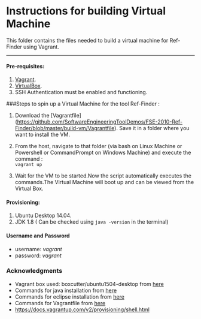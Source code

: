 
# Instructions for building Virtual Machine
This folder contains the files needed to build a virtual machine for Ref-Finder using Vagrant.
***
#### Pre-requisites:

1. [Vagrant](https://www.vagrantup.com/downloads.html). 
2. [VirtualBox](https://www.virtualbox.org/wiki/Downloads).
3. SSH Authentication must be enabled and functioning. 

###Steps to spin up a Virtual Machine for the tool Ref-Finder :

1. Download the [Vagrantfile] (https://github.com/SoftwareEngineeringToolDemos/FSE-2010-Ref-Finder/blob/master/build-vm/Vagrantfile). Save it in a folder where you want to install the VM.

2. From the host, navigate to that folder (via bash on Linux Machine or Powershell or CommandPrompt on Windows Machine) and execute the command :  
      ```vagrant up```

3. Wait for the VM to be started.Now the script automatically executes the commands.The Virtual Machine will boot up and can be viewed from the Virtual Box. 

#### Provisioning:

1. Ubuntu Desktop 14.04.
2. JDK 1.8 ( Can be checked using ```java -version``` in the terminal)

#### Username and Password

* username: *vagrant*
* password: *vagrant*

### Acknowledgments
* Vagrant box used: boxcutter/ubuntu1504-desktop from [here](https://atlas.hashicorp.com/boxcutter/boxes/ubuntu1504-desktop)
* Commands for java installation from [here](http://www.webupd8.org/2012/09/install-oracle-java-8-in-ubuntu-via-ppa.html)
* Commands for eclipse installation from [here](http://blog.versioneye.com/2015/05/05/setting-up-a-dev-environment-with-vagrant/)
* Commands for Vagrantfile from [here](https://help.ubuntu.com/) 
* https://docs.vagrantup.com/v2/provisioning/shell.html
